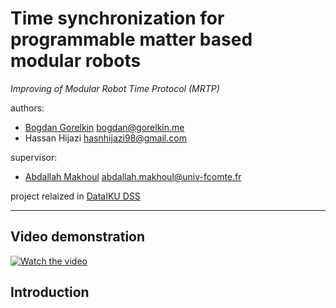 # Time synchronization for programmable matter based modular robots

*Improving of Modular Robot Time Protocol (MRTP)*

authors:
  * [Bogdan Gorelkin](https://b.gorelkin.me)  <bogdan@gorelkin.me>
  * Hassan Hijazi <hasnhijazi98@gmail.com>

supervisor:
  * [Abdallah Makhoul](https://www.femto-st.fr/en/femto-people/amakhoul) <abdallah.makhoul@univ-fcomte.fr>

project relaized in [DataIKU DSS](https://doc.dataiku.com/dss/latest/)

---
## Video demonstration 
[![Watch the video](https://user-images.githubusercontent.com/74824667/110275296-0d1f9c80-7fd1-11eb-8424-9fd2ce4e70fa.png)](https://youtu.be/QhRkRTe-dpo)
## Introduction




